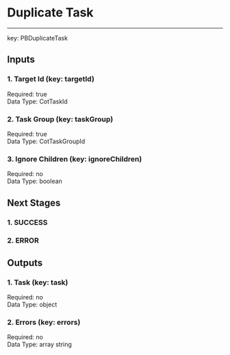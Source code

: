 # Duplicate Task  
  
****  
key: PBDuplicateTask  
## Inputs  
### 1. Target Id (key: targetId)  
  
Required: true  
Data Type: CotTaskId   
### 2. Task Group (key: taskGroup)  
  
Required: true  
Data Type: CotTaskGroupId   
### 3. Ignore Children (key: ignoreChildren)  
  
Required: no  
Data Type: boolean   
## Next Stages  
### 1. SUCCESS  
  
### 2. ERROR  
  
## Outputs  
### 1. Task (key: task)  
  
Required: no  
Data Type: object   
### 2. Errors (key: errors)  
  
Required: no  
Data Type: array string

